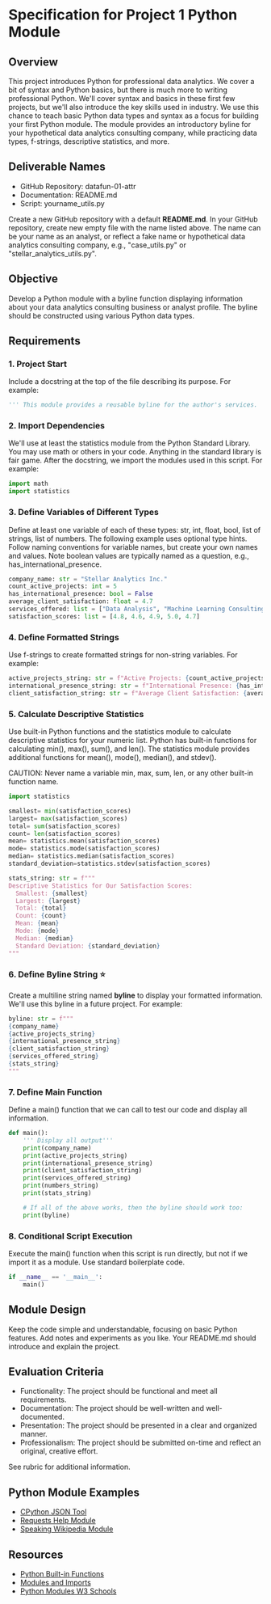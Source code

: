 # Specification for Project 1 Python Module

## Overview

This project introduces Python for professional data analytics.
We cover a bit of syntax and Python basics,
but there is much more to writing professional Python.
We'll cover syntax and basics in these first few projects,
but we'll also introduce the key skills used in industry.
We use this chance to teach basic Python data types and syntax as a focus for building your first Python module. 
The module provides an introductory byline for your hypothetical data analytics consulting company, 
while practicing data types, f-strings, descriptive statistics, and more.

## Deliverable Names

- GitHub Repository:  datafun-01-attr
- Documentation:      README.md
- Script:             yourname_utils.py

Create a new GitHub repository with a default **README.md**.
In your GitHub repository, create new empty file with the name listed above.
The name can be your name as an analyst, or reflect a fake name or hypothetical data analytics consulting company, e.g.,  "case_utils.py" or "stellar_analytics_utils.py".

## Objective

Develop a Python module with a byline function displaying information about your data analytics consulting business or analyst profile. 
The byline should be constructed using various Python data types.

## Requirements

### 1. Project Start

Include a docstring at the top of the file describing its purpose. For example:

```python
''' This module provides a reusable byline for the author's services. '''
```

### 2. Import Dependencies

We'll use at least the statistics module from the Python Standard Library. You may use math or others in your code. Anything in the standard library is fair game.
After the docstring, we import the modules used in this script. For example:

```python
import math
import statistics
```

### 3. Define Variables of Different Types

Define at least one variable of each of these types: str, int, float, bool, list of strings, list of numbers.
The following example uses optional type hints. Follow naming conventions for variable names, but create your own names and values. Note boolean values are typically named as a question, e.g., has_international_presence.

```python
company_name: str = "Stellar Analytics Inc."
count_active_projects: int = 5
has_international_presence: bool = False
average_client_satisfaction: float = 4.7
services_offered: list = ["Data Analysis", "Machine Learning Consulting", "Business Intelligence Solutions"]
satisfaction_scores: list = [4.8, 4.6, 4.9, 5.0, 4.7]
```

### 4. Define Formatted Strings

Use f-strings to create formatted strings for non-string variables.
For example:

```python
active_projects_string: str = f"Active Projects: {count_active_projects}"
international_presence_string: str = f"International Presence: {has_international_presence}"
client_satisfaction_string: str = f"Average Client Satisfaction: {average_client_satisfaction}"
```

### 5. Calculate Descriptive Statistics

Use built-in Python functions and the statistics module to calculate descriptive statistics for your numeric list.
Python has built-in functions for calculating min(), max(), sum(), and len().
The statistics module provides additional functions for mean(), mode(), median(), and stdev().

CAUTION: Never name a variable min, max, sum, len, or any other built-in function name.

```python
import statistics

smallest= min(satisfaction_scores)
largest= max(satisfaction_scores)
total= sum(satisfaction_scores)
count= len(satisfaction_scores)
mean= statistics.mean(satisfaction_scores)
mode= statistics.mode(satisfaction_scores)
median= statistics.median(satisfaction_scores)
standard_deviation=statistics.stdev(satisfaction_scores)

stats_string: str = f"""
Descriptive Statistics for Our Satisfaction Scores:
  Smallest: {smallest}
  Largest: {largest}
  Total: {total}
  Count: {count}
  Mean: {mean}
  Mode: {mode}
  Median: {median}
  Standard Deviation: {standard_deviation}
"""
```

### 6. Define Byline String ⭐

Create a multiline string named **byline** to display your formatted information.
We'll use this byline in a future project. For example:

```python
byline: str = f"""
{company_name}
{active_projects_string}
{international_presence_string}
{client_satisfaction_string}
{services_offered_string}
{stats_string}
"""
```

### 7. Define Main Function

Define a main() function that we can call to test our code and display all information.

```python
def main():
    ''' Display all output'''
    print(company_name)
    print(active_projects_string)
    print(international_presence_string)
    print(client_satisfaction_string)
    print(services_offered_string)
    print(numbers_string)
    print(stats_string)

    # If all of the above works, then the byline should work too:
    print(byline)

```

### 8. Conditional Script Execution

Execute the main() function when this script is run directly, but not if we import it as a module.
Use standard boilerplate code.

```python
if __name__ == '__main__':
    main()
```

## Module Design

Keep the code simple and understandable, focusing on basic Python features.
Add notes and experiments as you like. 
Your README.md should introduce and explain the project. 

## Evaluation Criteria

- Functionality: The project should be functional and meet all requirements.
- Documentation: The project should be well-written and well-documented.
- Presentation: The project should be presented in a clear and organized manner.
- Professionalism: The project should be submitted on-time and reflect an original, creative effort.

See rubric for additional information.

## Python Module Examples

- [CPython JSON Tool](https://github.com/python/cpython/blob/main/Lib/json/tool.py)
- [Requests Help Module](https://github.com/psf/requests/blob/main/src/requests/help.py)
- [Speaking Wikipedia Module](https://github.com/ndleah/python-mini-project/blob/main/Speaking_Wikipedia/speaking_wikipedia.py)

## Resources

- [Python Built-in Functions](https://docs.python.org/3/library/functions.html)
- [Modules and Imports](https://docs.python-guide.org/writing/structure/#modules)
- [Python Modules W3 Schools](https://www.w3schools.com/python/python_modules.asp)
